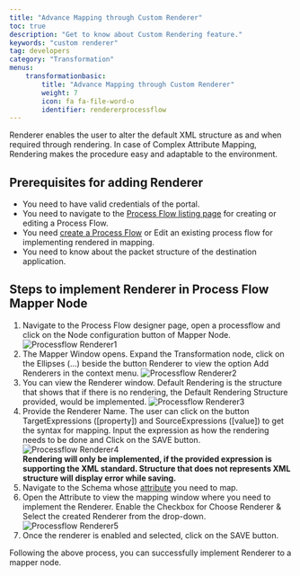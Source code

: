 ```yaml
---
title: "Advance Mapping through Custom Renderer"
toc: true
description: "Get to know about Custom Rendering feature."
keywords: "custom renderer"
tag: developers
category: "Transformation"
menus: 
    transformationbasic:
        title: "Advance Mapping through Custom Renderer"
        weight: 7
        icon: fa fa-file-word-o
        identifier: rendererprocessflow
---
```


Renderer enables the user to alter the default XML structure as and when required
through rendering. In case of Complex Attribute Mapping, Rendering makes the 
procedure easy and adaptable to the environment.

## Prerequisites for adding Renderer

* You need to have valid credentials of the portal.
* You need to navigate to the [Process Flow listing page](/processflow/processflow-listing-page/) for creating or editing a Process Flow.
* You need [create a Process Flow](/getting%20started/create-your-first-processflow/) or Edit an existing process flow for implementing rendered in mapping.
* You need to know about the packet structure of the destination application.

## Steps to implement Renderer in Process Flow Mapper Node

1.	Navigate to the Process Flow designer page, open a processflow and click on the Node configuration button of Mapper Node.
![Processflow Renderer1](../../staticfiles/processflow/media/mapper/customrenderer1.png)  
2.	The Mapper Window opens. Expand the Transformation node, click on the Ellipses (...) beside the button Renderer to view the option Add Renderers in the context menu.
![Processflow Renderer2](../../staticfiles/processflow/media/mapper/customrenderer2.png)  
3.	You can view the Renderer window. Default Rendering is the structure that shows that if there is no rendering, the Default Rendering Structure provided, would be implemented.
![Processflow Renderer3](../../staticfiles/processflow/media/mapper/processflow_renderer3.png)  
4.	Provide the Renderer Name. The user can click on the button TargetExpressions ([property]) and SourceExpressions ([value]) to get the syntax for mapping. Input the expression as how the rendering needs to be done and Click on the SAVE button.
![Processflow Renderer4](../../staticfiles/processflow/media/mapper/processflow_renderer4.png)  
**Rendering will only be implemented, if the provided expression is supporting the XML standard. 
Structure that does not represents XML structure will display error while saving.**
5.	Navigate to the Schema whose [attribute](/processflow/processflow-app/#listing-of-schemas-and-attributes) you need to map. 
6.	Open the Attribute to view the mapping window where you need to implement the Renderer. Enable the Checkbox for Choose Renderer & Select the created Renderer from the drop-down. 
![Processflow Renderer5](../../staticfiles/processflow/media/mapper/processflow_renderer5.png)  
7.	Once the renderer is enabled and selected, click on the SAVE button.

Following the above process, you can successfully implement Renderer to a mapper node.





 
